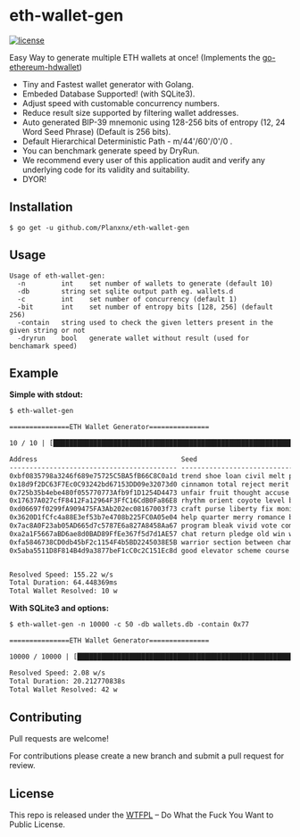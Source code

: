 # eth-wallet-gen

[![license](https://img.shields.io/badge/license-WTFPL%20--%20Do%20What%20the%20Fuck%20You%20Want%20to%20Public%20License-green.svg)](https://github.com/modood/btckeygen/blob/master/LICENSE)

Easy Way to generate multiple ETH wallets at once! (Implements the [go-ethereum-hdwallet](https://github.com/miguelmota/go-ethereum-hdwallet))

- Tiny and Fastest wallet generator with Golang.
- Embeded Database Supported! (with SQLite3).
- Adjust speed with customable concurrency numbers.
- Reduce result size supported by filtering wallet addresses.
- Auto generated BIP-39 mnemonic using 128-256 bits of entropy (12, 24 Word Seed Phrase) (Default is 256 bits).
- Default Hierarchical Deterministic Path - m/44'/60'/0'/0 .
- You can benchmark generate speed by DryRun.
- We recommend every user of this application audit and verify any underlying code for its validity and suitability.
- DYOR!

## Installation

```
$ go get -u github.com/Planxnx/eth-wallet-gen
```

## Usage

```
Usage of eth-wallet-gen:
  -n         int    set number of wallets to generate (default 10)
  -db        string set sqlite output path eg. wallets.d
  -c         int    set number of concurrency (default 1)
  -bit       int    set number of entropy bits [128, 256] (default 256)
  -contain   string used to check the given letters present in the given string or not
  -dryrun    bool   generate wallet without result (used for benchamark speed)
```

## Example

**Simple with stdout:**

```txt
$ eth-wallet-gen

===============ETH Wallet Generator===============

10 / 10 | [████████████████████████████████████████████████████████████████████████████████████████████████████████████████████████████████████████████████████] | 100.00% | 10 p/s | resovled: 10

Address                                    Seed
------------------------------------------ ----------------------------------------------------------------------------------------------------------------------------------------------------------------
0xbf0835798a3246f689e75725C5BA5fB66C8C0a1d trend shoe loan civil melt please forget spread lava sad kiwi sunset donate expire match joy crew bring fruit chief lion peanut ketchup initial
0x18d9f2DC63F7Ec0C93242bd67153DD09e32073d0 cinnamon total reject merit budget fee boring file charge hawk rice pulp isolate mask small cycle bounce hidden remove desk budget avoid auto wonder
0x725b35b4ebe480f055770773Afb9f1D1254D4473 unfair fruit thought accuse steel confirm iron sort weather orchard rice remove jazz work rebel you tobacco stable follow pig oil slogan potato nominee
0x17637A027cfF8412Fa12964F3FfC16CdB0Fa86E8 rhythm orient coyote level become over whale behave merge company private steel sort galaxy cargo admit rain possible luxury denial good devote raise sausage
0xd06697f0299fA909475FA3Ab202ec08167003f73 craft purse liberty fix monitor glow carry speed price slight bunker crystal find exotic tag drink vessel remember hill digital omit away idea already
0x3620D1fCfc4a88E3ef53b7e4708b225FC0A05e04 help quarter merry romance banner mammal display together velvet denial empower family word silly there custom palm retire call seminar uncle basket range armed
0x7ac8A0F23ab05AD665d7c5787E6a827A8458Aa67 program bleak vivid vote comic they world bind antenna city laundry duck group half cause rookie unlock diesel steak march noise correct sudden sphere
0xa2a1F5667aBD6ae8d0BAD89FfEe367f5d7d1AE57 chat return pledge old win wedding notice teach pattern name bean argue thrive true barely wine traffic bubble crunch always what puppy install off
0xfa5846738CD0db45bF2c1154F4b5BD2245038E5B warrior section between champion curious about tube toy sail symbol grab exhaust ordinary poet universe grit dwarf soap clarify typical chalk solid mask hand
0x5aba5511D8F814B4d9a3877beF1cC0c2C151Ec8d good elevator scheme course wine believe spare august turkey solar label ability arrive dune picture large point fall tail reflect photo develop limb olympic


Resolved Speed: 155.22 w/s
Total Duration: 64.448369ms
Total Wallet Resolved: 10 w

```

**With SQLite3 and options:**

```txt
$ eth-wallet-gen -n 10000 -c 50 -db wallets.db -contain 0x77

===============ETH Wallet Generator===============

10000 / 10000 | [████████████████████████████████████████████████████████████████████████████████████████████████████████████████████████████████████████████] | 100.00% | 500 p/s | resovled: 42

Resolved Speed: 2.08 w/s
Total Duration: 20.212770838s
Total Wallet Resolved: 42 w

```

## Contributing

Pull requests are welcome!

For contributions please create a new branch and submit a pull request for review.

## License

This repo is released under the [WTFPL](http://www.wtfpl.net/) – Do What the Fuck You Want to Public License.
